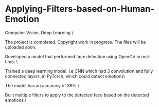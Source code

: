 # Applying-Filters-based-on-Human-Emotion
Computer Vision, Deep Learning \

The project is completed. Copyright work in progress. The files will be uploaded soon. 



Developed a model that performed face detection using OpenCV in real-time. \

Trained a deep learning model, i.e CNN which had 3 convolution and fully connected layers, in PyTorch, which could detect emotions\\

The model has an accuracy of 89%.\

Built multiple filters to apply to the detected face based on the detected emotions.\
